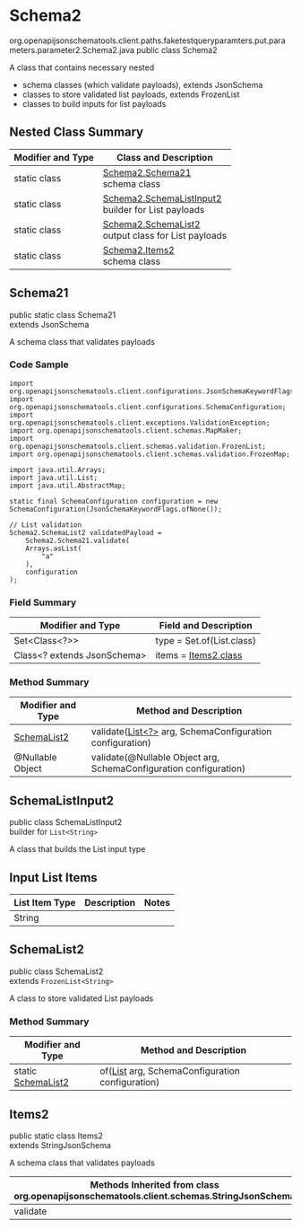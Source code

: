 # Schema2
org.openapijsonschematools.client.paths.faketestqueryparamters.put.parameters.parameter2.Schema2.java
public class Schema2

A class that contains necessary nested
- schema classes (which validate payloads), extends JsonSchema
- classes to store validated list payloads, extends FrozenList
- classes to build inputs for list payloads

## Nested Class Summary
| Modifier and Type | Class and Description |
| ----------------- | ---------------------- |
| static class | [Schema2.Schema21](#schema21)<br> schema class |
| static class | [Schema2.SchemaListInput2](#schemalistinput2)<br> builder for List payloads |
| static class | [Schema2.SchemaList2](#schemalist2)<br> output class for List payloads |
| static class | [Schema2.Items2](#items2)<br> schema class |

## Schema21
public static class Schema21<br>
extends JsonSchema

A schema class that validates payloads

### Code Sample
```
import org.openapijsonschematools.client.configurations.JsonSchemaKeywordFlags;
import org.openapijsonschematools.client.configurations.SchemaConfiguration;
import org.openapijsonschematools.client.exceptions.ValidationException;
import org.openapijsonschematools.client.schemas.MapMaker;
import org.openapijsonschematools.client.schemas.validation.FrozenList;
import org.openapijsonschematools.client.schemas.validation.FrozenMap;

import java.util.Arrays;
import java.util.List;
import java.util.AbstractMap;

static final SchemaConfiguration configuration = new SchemaConfiguration(JsonSchemaKeywordFlags.ofNone());

// List validation
Schema2.SchemaList2 validatedPayload =
    Schema2.Schema21.validate(
    Arrays.asList(
        "a"
    ),
    configuration
);
```

### Field Summary
| Modifier and Type | Field and Description |
| ----------------- | ---------------------- |
| Set<Class<?>> | type = Set.of(List.class) |
| Class<? extends JsonSchema> | items = [Items2.class](#items2) |

### Method Summary
| Modifier and Type | Method and Description |
| ----------------- | ---------------------- |
| [SchemaList2](#schemalist2) | validate([List<?>](#schemalistinput2) arg, SchemaConfiguration configuration) |
| @Nullable Object | validate(@Nullable Object arg, SchemaConfiguration configuration) |
## SchemaListInput2
public class SchemaListInput2<br>
builder for `List<String>`

A class that builds the List input type

## Input List Items
List Item Type | Description | Notes
-------------------- | ------------- | -------------
String |  |

## SchemaList2
public class SchemaList2<br>
extends `FrozenList<String>`

A class to store validated List payloads

### Method Summary
| Modifier and Type | Method and Description |
| ----------------- | ---------------------- |
| static [SchemaList2](#schemalist2) | of([List<String>](#schemalistinput2) arg, SchemaConfiguration configuration) |

## Items2
public static class Items2<br>
extends StringJsonSchema

A schema class that validates payloads

| Methods Inherited from class org.openapijsonschematools.client.schemas.StringJsonSchema |
| ------------------------------------------------------------------ |
| validate                                                           |
